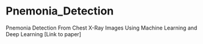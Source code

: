 # Pnemonia_Detection
Pnemonia Detection From Chest X-Ray Images Using Machine Learning and Deep Learning
[Link to paper]
